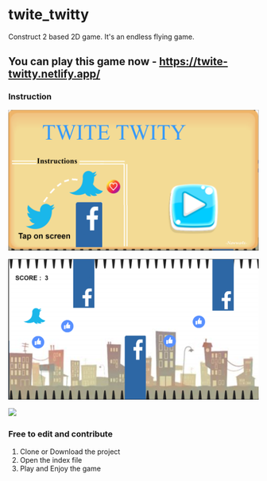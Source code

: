 # twite_twitty

Construct 2 based 2D game. It's an endless flying game.

## You can play this game now - https://twite-twitty.netlify.app/

### Instruction

![](./images/prev2.png)

![](./images/prev1.png)

![](./images/prev1.gif)

### Free to edit and contribute

 1. Clone or Download the project
 2. Open the index file
 3. Play and Enjoy the game
 

